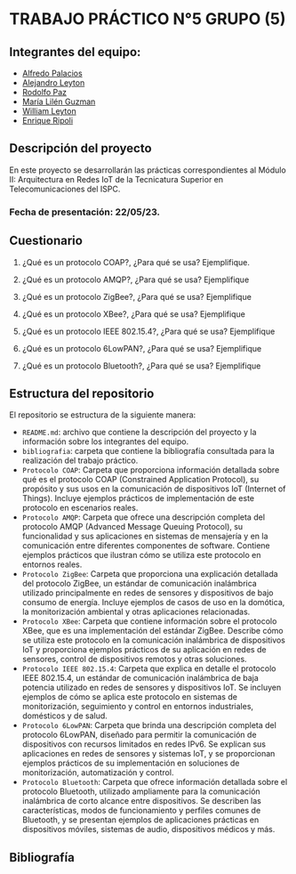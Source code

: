 # TRABAJO PRÁCTICO N°5 GRUPO (5)

## Integrantes del equipo:
- [Alfredo Palacios](https://github.com/alfredop37)
- [Alejandro Leyton](https://github.com/leytonale)
- [Rodolfo Paz](https://github.com/domi74)
- [María Lilén Guzman](https://github.com/lilenguzman01)
- [William Leyton](https://github.com/wleyton89)
- [Enrique Ripoli](https://github.com/enriqueripoli)

## Descripción del proyecto
En este proyecto se desarrollarán las prácticas correspondientes al Módulo II: Arquitectura en Redes IoT de la Tecnicatura Superior en Telecomunicaciones del ISPC.

### Fecha de presentación: 22/05/23.
## Cuestionario 
1) ¿Qué es un protocolo COAP?, ¿Para qué se usa? Ejemplifique.

2) ¿Qué es un protocolo AMQP?, ¿Para qué se usa? Ejemplifique

3) ¿Qué es un protocolo ZigBee?, ¿Para qué se usa? Ejemplifique

4) ¿Qué es un protocolo XBee?, ¿Para qué se usa? Ejemplifique

5) ¿Qué es un protocolo IEEE 802.15.4?, ¿Para qué se usa? Ejemplifique

6) ¿Qué es un protocolo 6LowPAN?, ¿Para qué se usa? Ejemplifique

7) ¿Qué es un protocolo Bluetooth?, ¿Para qué se usa? Ejemplifique

## Estructura del repositorio
El repositorio se estructura de la siguiente manera:
- `README.md`: archivo que contiene la descripción del proyecto y la información sobre los integrantes del equipo.
- `bibliografia`: carpeta que contiene la bibliografía consultada para la realización del trabajo práctico.
- `Protocolo COAP`: Carpeta que proporciona información detallada sobre qué es el protocolo COAP (Constrained Application Protocol), su propósito y sus usos en la comunicación de dispositivos IoT (Internet of Things). Incluye ejemplos prácticos de implementación de este protocolo en escenarios reales.
- `Protocolo AMQP`: Carpeta que ofrece una descripción completa del protocolo AMQP (Advanced Message Queuing Protocol), su funcionalidad y sus aplicaciones en sistemas de mensajería y en la comunicación entre diferentes componentes de software. Contiene ejemplos prácticos que ilustran cómo se utiliza este protocolo en entornos reales.
- `Protocolo ZigBee`: Carpeta que proporciona una explicación detallada del protocolo ZigBee, un estándar de comunicación inalámbrica utilizado principalmente en redes de sensores y dispositivos de bajo consumo de energía. Incluye ejemplos de casos de uso en la domótica, la monitorización ambiental y otras aplicaciones relacionadas.
- `Protocolo XBee`: Carpeta que contiene información sobre el protocolo XBee, que es una implementación del estándar ZigBee. Describe cómo se utiliza este protocolo en la comunicación inalámbrica de dispositivos IoT y proporciona ejemplos prácticos de su aplicación en redes de sensores, control de dispositivos remotos y otras soluciones.
- `Protocolo IEEE 802.15.4`: Carpeta que explica en detalle el protocolo IEEE 802.15.4, un estándar de comunicación inalámbrica de baja potencia utilizado en redes de sensores y dispositivos IoT. Se incluyen ejemplos de cómo se aplica este protocolo en sistemas de monitorización, seguimiento y control en entornos industriales, domésticos y de salud.
- `Protocolo 6LowPAN`: Carpeta que brinda una descripción completa del protocolo 6LowPAN, diseñado para permitir la comunicación de dispositivos con recursos limitados en redes IPv6. Se explican sus aplicaciones en redes de sensores y sistemas IoT, y se proporcionan ejemplos prácticos de su implementación en soluciones de monitorización, automatización y control.
- `Protocolo Bluetooth`: Carpeta que ofrece información detallada sobre el protocolo Bluetooth, utilizado ampliamente para la comunicación inalámbrica de corto alcance entre dispositivos. Se describen las características, modos de funcionamiento y perfiles comunes de Bluetooth, y se presentan ejemplos de aplicaciones prácticas en dispositivos móviles, sistemas de audio, dispositivos médicos y más.



## Bibliografía

